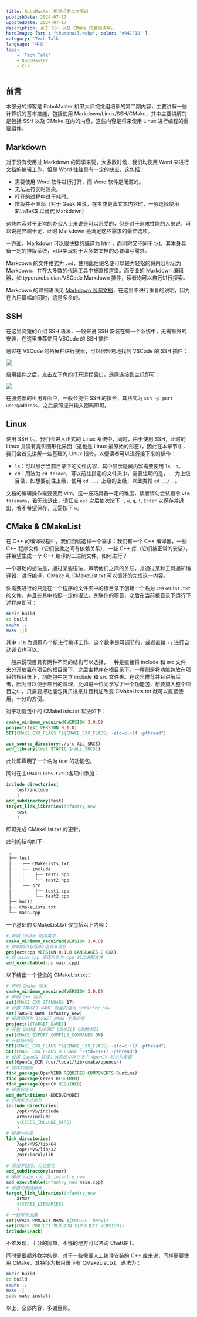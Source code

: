 ```yaml
---
title: RoboMaster 视觉组第二次培训
publishDate: 2024-07-17
updatedDate: 2024-07-17
description: 关于 SSH 以及 CMake 的基础讲解。
heroImage: {src : "thumbnail.webp", color: '#941F18' }
category: 'Tech Talk'
language: '中文'
tags:
    - 'Tech Talk'
    - RoboMaster
    - C++
---
```


## 前言

本部分的博客是 RoboMaster 机甲大师视觉组培训的第二期内容，主要讲解一些计算机的基本技能，包括使用 Markdown/Linux/SSH/CMake，其中主要讲解的是包括 SSH 以及 CMake 在内的内容，这些内容是将来使用 Linux 进行编程的重要组件。

## Markdown

对于没有使用过 Markdown 的同学来说，大多数时候，我们均使用 Word 来进行文档的编辑工作，但是 Word 往往具有一定的缺点，这包括：

- 需要使用 Word 软件进行打开，而 Word 软件是闭源的。
- 无法进行实时渲染。
- 打开的过程中过于耗时。
- 排版并不直观（对于 Geek 来说，在生成更富文本内容时，一般选择使用 $\LaTeX$ 以替代 Markdown）

这些内容对于正常的办公人士来说是可以忍受的，但是对于追求性能的人来说，可以说是弊端十足，此时 Markdown 是满足这些需求的最佳选项。

一方面，Markdown 可以很快捷的编译为 html，而同时又不同于 txt，其本身具备一定的排版系统，可以实现对于大多数文档的必要编写需求。

Markdown 的文件格式为 `.md`，使用此后缀名便可以较为轻松的将内容标记为 Markdown，并在大多数的代码工具中被直接渲染。而专业的 Markdown 编辑器，如 typora/obsidian/VSCode Markdown 插件，读者均可以自行进行探索。

Markdown 的详细语法见 [Markdown 官网文档](https://markdown.com.cn/)，在这里不进行重复的说明，因为在占用篇幅的同时，这是多余的。

## SSH

在这里简短的介绍 SSH 语法，一般来说 SSH 安装在每一个系统中，无需额外的安装，在这里推荐使用 VSCode 的 SSH 插件

通过在 VSCode 的拓展栏进行搜索，可以很轻易地找到 VSCode 的 SSH 插件：

![](https://pic.axi404.top/SSH_1.4cktbl78ng.webp)

启用插件之后，点击左下角的打开远程窗口，选择连接到主机即可：

![](https://pic.axi404.top/SSH_2.3k7xtuqmx9.webp)

在服务器的租用界面中，一般会提供 SSH 的指令，其格式为 `ssh -p port user@address`，之后按照提升输入密码即可。

## Linux

使用 SSH 后，我们会进入正式的 Linux 系统中，同时，由于使用 SSH，此时的 Linux 并没有提供图形化界面（这也是 Linux 最原始的形态），因此在本章节中，我们会首先讲解一些基础的 Linux 指令，以便读者可以进行接下来的操作：

- `ls`：可以展示当前目录下的文件内容，其中显示隐藏内容需要使用 `ls -a`。
- `cd`：用法为 `cd folder`，可以前往指定的文件夹中，需要注明的是，`..` 为上级目录，如想要前往上级，使用 `cd ..`，上级的上级，以此类推 `cd ../..`。

文档的编辑操作需要使用 vim，这一技巧具备一定的难度，读者请勿尝试指令 `vim filename`，若无法退出，请狂点 `esc` 之后依次按下 `:`, `w`, `q`, `!`, `Enter` 以保存并退出，若不希望保存，无需按下 `w`。

## CMake & CMakeList

在 C++ 的编译过程中，我们面临这样一个需求：我们有一个 C++ 编译器，一些 C++ 程序文件（它们彼此之间有依赖关系），一些 C++ 库（它们被正常的安装），并希望生成一个 C++ 编译的二进制文件，如何进行？

一个基础的想法是，通过某些语法，声明他们之间的关联，并通过某种工具通知编译器，进行编译，CMake 和 CMakeList.txt 可以很好的完成这一内容。

你需要进行的只是在一个程序的文件夹中的根目录下创建一个名为 `CMakeList.txt` 的文件，并且在其中按照一定的语法，关联你的项目，之后在当前根目录下运行下述程序即可：

```bash
mkdir build
cd build
cmake ..
make -j8
```

其中 `-j8` 为调用八个核进行编译工作，这个数字是可调节的，或者直接 `-j` 进行自动调节也可以。

一般来说项目具有两种不同的结构可以选择，一种是直接将 include 和 src 文件夹分开放置在项目的根目录下，之后主程序在根目录下。一种则是将功能包放在项目的根目录下，功能包中包含 include 和 src 文件夹。在这里推荐并且讲解后者，因为可以便于项目的管理，比如说一位同学写了一个功能包，想要加入整个项目之中，只需要把功能包拷贝进来并且稍加改变 CMakeLists.txt 就可以直接使用，十分的方便。

对于功能包中的 CMakeLists.txt 写法如下：

```cmake
cmake_minimum_required(VERSION 3.0.0)
project(test VERSION 0.1.0)
SET(CMAKE_CXX_FLAGS "${CMAKE_CXX_FLAGS} -std=c++14 -pthread")

aux_source_directory(./src ALL_SRCS)
add_library(test STATIC ${ALL_SRCS})
```

此处即声明了一个名为 test 的功能包。

同时在主`CMakeLists.txt`中各项中添加：

```cmake
include_directories(
    test/include
    )
add_subdirectory(test)
target_link_libraries(infantry_new
    test
    )
```

即可完成 CMakeList.txt 的更新。

此时的结构如下：

```txt
 . 
 ├── test
 │    ├── CMakeLists.txt
 │    ├── include 
 │    │    ├── test1.hpp
 │    │    └── test2.hpp
 │    └── src
 │         ├── test1.cpp
 │         └── test2.cpp
 ├── build
 ├── CMakeLists.txt
 └── main.cpp
```

一个基础的 CMakeList.txt 仅包括以下内容：

```cmake
# 声明 CMake 版本需求
cmake_minimum_required(VERSION 3.0.0)
# 声明项目与版本/语言等信息
project(cpp VERSION 0.1.0 LANGUAGES C CXX)
# 将 main.cpp 编译为名为 cpp 的二进制文件 
add_executable(cpp main.cpp)
```

以下给出一个健全的 CMakeList.txt：

```cmake
# 声明 CMake 版本
cmake_minimum_required(VERSION 3.0.0)
# 声明 C++ 版本
set(CMAKE_CXX_STANDARD 17)
# 设置 TARGET_NAME 变量的值为 infantry_new
set(TARGET_NAME infantry_new)
# 设置项目为 TARGET_NAME 变量的值
project(${TARGET_NAME})
# 开启 CMAKE_EXPORT_COMPILE_COMMANDS
set(CMAKE_EXPORT_COMPILE_COMMANDS ON)
# 开启多线程
SET(CMAKE_CXX_FLAGS "${CMAKE_CXX_FLAGS} -std=c++17 -pthread")
SET(CMAKE_CXX_FLAGS_RELEASE "-std=c++17 -pthread")
# 设置 OpenCV 路径，当系统中存在多个 OpenCV 时尤为重要
set(OpenCV_DIR /usr/local/lib/cmake/opencv4)
# 找库的依赖
find_package(OpenVINO REQUIRED COMPONENTS Runtime)
find_package(Ceres REQUIRED)
find_package(OpenCV REQUIRED)
# 设置宏定义
add_definitions(-DDEBUGMODE)
# 引用库与功能包
include_directories(
    /opt/MVS/include
    armor/include
    ${CERES_INCLUDE_DIRS}
    )
# 链接一些库
link_directories(
    /opt/MVS/lib/64
    /opt/MVS/lib/32
    /usr/local/lib
    )
# 添加子路径，为功能包
add_subdirectory(armor)
# 编译 main.cpp 为 infantry_new
add_executable(infantry_new main.cpp)
# 设置动态链接库
target_link_libraries(infantry_new
    armor
    ${CERES_LIBRARIES}
    )
# 一些常规设置
set(CPACK_PROJECT_NAME ${PROJECT_NAME})
set(CPACK_PROJECT_VERSION ${PROJECT_VERSION})
include(CPack)
```

不难发现，十分的简单，不懂的地方可以咨询 ChatGPT。

同时需要额外教学的是，对于一些需要人工编译安装的 C++ 库来说，同样需要使用 CMake，其特征为根目录下有 CMakeList.txt，语法为：

```bash
mkdir build
cd build
cmake ..
make -j
sudo make install
```

以上，全部内容，多谢惠顾。